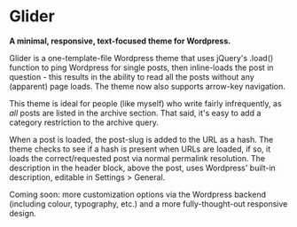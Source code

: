 Glider
======

**A minimal, responsive, text-focused theme for Wordpress.**

Glider is a one-template-file Wordpress theme that uses jQuery's .load() function to ping Wordpress for single posts, then inline-loads the post in question - this results in the ability to read all the posts without any (apparent) page loads. The theme now also supports arrow-key navigation.

This theme is ideal for people (like myself) who write fairly infrequently, as *all* posts are listed in the archive section. That said, it's easy to add a category restriction to the archive query.

When a post is loaded, the post-slug is added to the URL as a hash. The theme checks to see if a hash is present when URLs are loaded, if so, it loads the correct/requested post via normal permalink resolution. The description in the header block, above the post, uses Wordpress' built-in description, editable in Settings > General.

Coming soon: more customization options via the Wordpress backend (including colour, typography, etc.) and a more fully-thought-out responsive design.